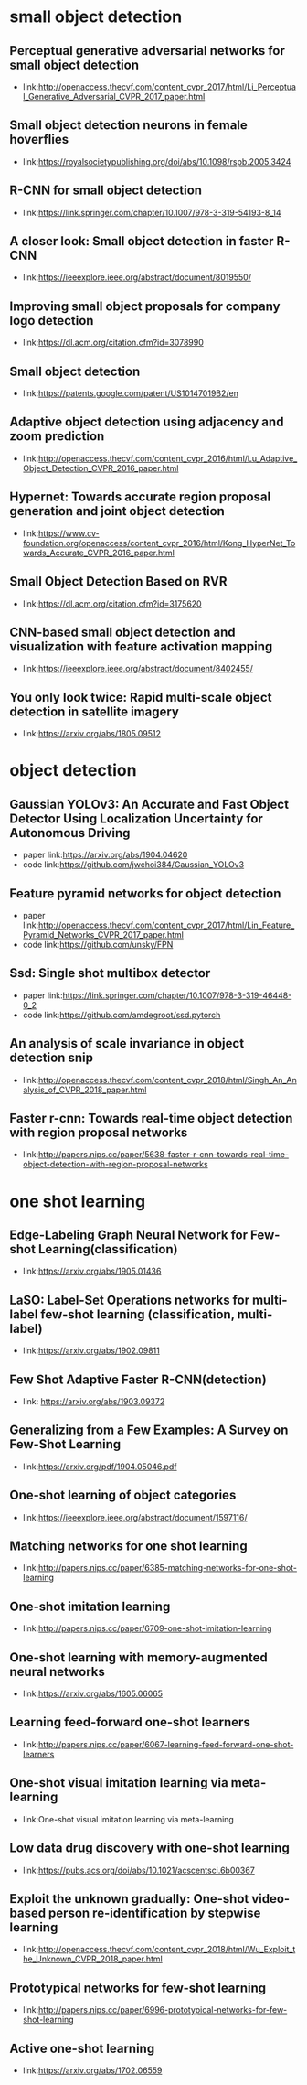 # small object detection

## Perceptual generative adversarial networks for small object detection
+ link:http://openaccess.thecvf.com/content_cvpr_2017/html/Li_Perceptual_Generative_Adversarial_CVPR_2017_paper.html

## Small object detection neurons in female hoverflies
+ link:https://royalsocietypublishing.org/doi/abs/10.1098/rspb.2005.3424

## R-CNN for small object detection
+ link:https://link.springer.com/chapter/10.1007/978-3-319-54193-8_14

## A closer look: Small object detection in faster R-CNN
+ link:https://ieeexplore.ieee.org/abstract/document/8019550/

## Improving small object proposals for company logo detection
+ link:https://dl.acm.org/citation.cfm?id=3078990

## Small object detection
+ link:https://patents.google.com/patent/US10147019B2/en

## Adaptive object detection using adjacency and zoom prediction
+ link:http://openaccess.thecvf.com/content_cvpr_2016/html/Lu_Adaptive_Object_Detection_CVPR_2016_paper.html

## Hypernet: Towards accurate region proposal generation and joint object detection
+ link:https://www.cv-foundation.org/openaccess/content_cvpr_2016/html/Kong_HyperNet_Towards_Accurate_CVPR_2016_paper.html

## Small Object Detection Based on RVR
+ link:https://dl.acm.org/citation.cfm?id=3175620

## CNN-based small object detection and visualization with feature activation mapping
+ link:https://ieeexplore.ieee.org/abstract/document/8402455/

## You only look twice: Rapid multi-scale object detection in satellite imagery
+ link:https://arxiv.org/abs/1805.09512

# object detection

## Gaussian YOLOv3: An Accurate and Fast Object Detector Using Localization Uncertainty for Autonomous Driving
+ paper link:https://arxiv.org/abs/1904.04620
+ code link:https://github.com/jwchoi384/Gaussian_YOLOv3

## Feature pyramid networks for object detection
+ paper link:http://openaccess.thecvf.com/content_cvpr_2017/html/Lin_Feature_Pyramid_Networks_CVPR_2017_paper.html
+ code link:https://github.com/unsky/FPN

## Ssd: Single shot multibox detector
+ paper link:https://link.springer.com/chapter/10.1007/978-3-319-46448-0_2
+ code link:https://github.com/amdegroot/ssd.pytorch

## An analysis of scale invariance in object detection snip
+ link:http://openaccess.thecvf.com/content_cvpr_2018/html/Singh_An_Analysis_of_CVPR_2018_paper.html

## Faster r-cnn: Towards real-time object detection with region proposal networks
+ link:http://papers.nips.cc/paper/5638-faster-r-cnn-towards-real-time-object-detection-with-region-proposal-networks

# one shot learning

## Edge-Labeling Graph Neural Network for Few-shot Learning(classification)
+ link:https://arxiv.org/abs/1905.01436

## LaSO: Label-Set Operations networks for multi-label few-shot learning (classification, multi-label)
+ link:https://arxiv.org/abs/1902.09811

## Few Shot Adaptive Faster R-CNN(detection)
+ link: https://arxiv.org/abs/1903.09372

## Generalizing from a Few Examples: A Survey on Few-Shot Learning
+ link:https://arxiv.org/pdf/1904.05046.pdf

## One-shot learning of object categories
+ link:https://ieeexplore.ieee.org/abstract/document/1597116/

## Matching networks for one shot learning
+ link:http://papers.nips.cc/paper/6385-matching-networks-for-one-shot-learning

## One-shot imitation learning
+ link:http://papers.nips.cc/paper/6709-one-shot-imitation-learning

## One-shot learning with memory-augmented neural networks
+ link:https://arxiv.org/abs/1605.06065

## Learning feed-forward one-shot learners
+ link:http://papers.nips.cc/paper/6067-learning-feed-forward-one-shot-learners

## One-shot visual imitation learning via meta-learning
+ link:One-shot visual imitation learning via meta-learning

## Low data drug discovery with one-shot learning
+ link:https://pubs.acs.org/doi/abs/10.1021/acscentsci.6b00367

## Exploit the unknown gradually: One-shot video-based person re-identification by stepwise learning
+ link:http://openaccess.thecvf.com/content_cvpr_2018/html/Wu_Exploit_the_Unknown_CVPR_2018_paper.html

## Prototypical networks for few-shot learning
+ link:http://papers.nips.cc/paper/6996-prototypical-networks-for-few-shot-learning

## Active one-shot learning
+ link:https://arxiv.org/abs/1702.06559

